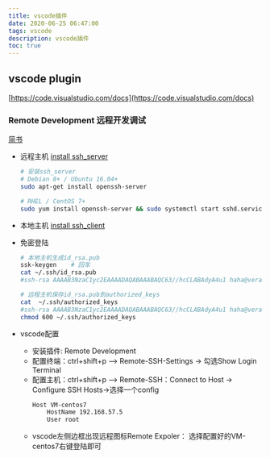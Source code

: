 ```yaml
---
title: vscode插件
date: 2020-06-25 06:47:00
tags: vscode
description: vscode插件
toc: true
---
```


## vscode plugin
   [https://code.visualstudio.com/docs](https://code.visualstudio.com/docs)

### Remote Development 远程开发调试 
[简书](https://www.jianshu.com/p/0f2fb935a9a1)

- 远程主机 [install ssh_server](https://code.visualstudio.com/docs/remote/troubleshooting#_installing-a-supported-ssh-server)
  
  ```bash
  # 安装ssh_server
  # Debian 8+ / Ubuntu 16.04+
  sudo apt-get install openssh-server	

  # RHEL / CentOS 7+	
  sudo yum install openssh-server && sudo systemctl start sshd.service && sudo systemctl enable sshd.service
  ```
- 本地主机 [install ssh_client](https://code.visualstudio.com/docs/remote/troubleshooting#_installing-a-supported-ssh-client)

- 免密登陆 
  ```bash
  # 本地主机生成id_rsa.pub 
  ssk-keygen    # 回车
  cat ~/.ssh/id_rsa.pub 
  #ssh-rsa AAAAB3NzaC1yc2EAAAADAQABAAABAQC63//hcCLABAdyA4u1 haha@vera

  # 远程主机保存id_rsa.pub到authorized_keys 
  cat  ~/.ssh/authorized_keys 
  #ssh-rsa AAAAB3NzaC1yc2EAAAADAQABAAABAQC63//hcCLABAdyA4u1 haha@vera
  chmod 600 ~/.ssh/authorized_keys 
  ```

- vscode配置
  
  - 安装插件: Remote Development
  - 配置终端：ctrl+shift+p —> Remote-SSH-Settings -> 勾选Show Login Terminal
  - 配置主机：ctrl+shift+p —> Remote-SSH：Connect to Host -> Configure SSH Hosts->选择一个config
    ```bash
    Host VM-centos7
        HostName 192.168.57.5
        User root
    ```
  - vscode左侧边框出现远程图标Remote Expoler： 选择配置好的VM-centos7右键登陆即可



  


